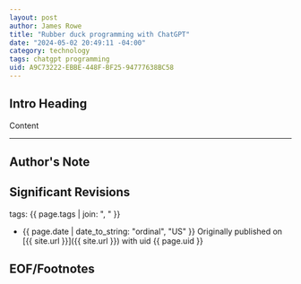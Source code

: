 ```yaml
---
layout: post
author: James Rowe
title: "Rubber duck programming with ChatGPT"
date: "2024-05-02 20:49:11 -04:00"
category: technology
tags: chatgpt programming
uid: A9C73222-EBBE-448F-BF25-94777638BC58
---
```


## Intro Heading

Content

---

## Author's Note



## Significant Revisions

tags: {{ page.tags | join: ", " }} <!-- todo move this somewhere -->

- {{ page.date | date_to_string: "ordinal", "US" }} Originally published on [{{ site.url }}]({{ site.url }}) with uid {{ page.uid }}

## EOF/Footnotes
